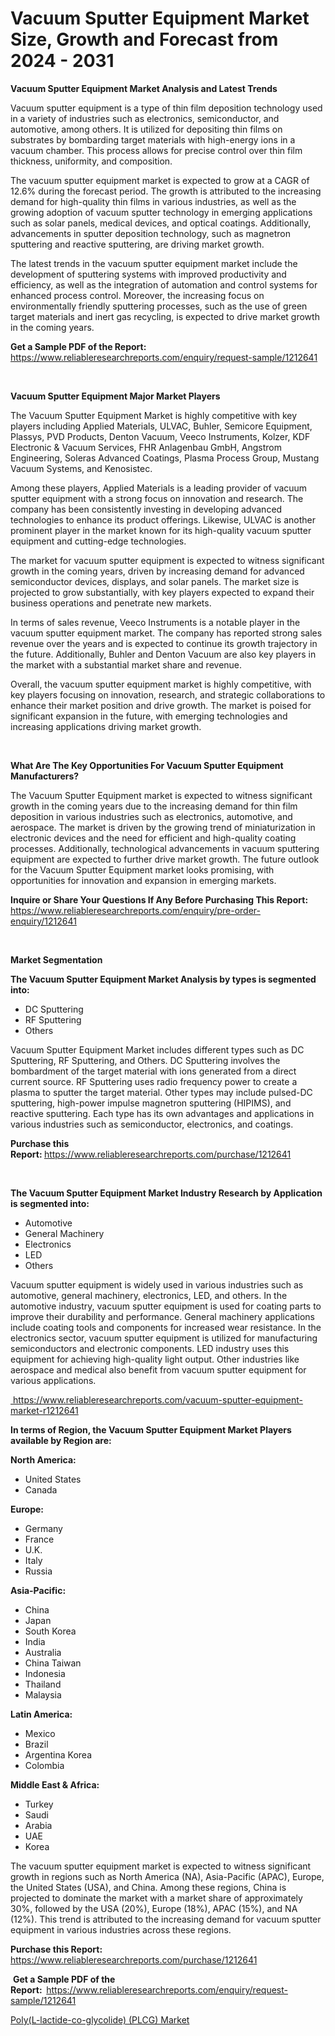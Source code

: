 <p><h1>Vacuum Sputter Equipment Market Size, Growth and Forecast from 2024 - 2031</h1></p><p><strong>Vacuum Sputter Equipment Market Analysis and Latest Trends</strong></p>
<p><p>Vacuum sputter equipment is a type of thin film deposition technology used in a variety of industries such as electronics, semiconductor, and automotive, among others. It is utilized for depositing thin films on substrates by bombarding target materials with high-energy ions in a vacuum chamber. This process allows for precise control over thin film thickness, uniformity, and composition.</p><p>The vacuum sputter equipment market is expected to grow at a CAGR of 12.6% during the forecast period. The growth is attributed to the increasing demand for high-quality thin films in various industries, as well as the growing adoption of vacuum sputter technology in emerging applications such as solar panels, medical devices, and optical coatings. Additionally, advancements in sputter deposition technology, such as magnetron sputtering and reactive sputtering, are driving market growth.</p><p>The latest trends in the vacuum sputter equipment market include the development of sputtering systems with improved productivity and efficiency, as well as the integration of automation and control systems for enhanced process control. Moreover, the increasing focus on environmentally friendly sputtering processes, such as the use of green target materials and inert gas recycling, is expected to drive market growth in the coming years.</p></p>
<p><strong>Get a Sample PDF of the Report:&nbsp;</strong> <a href="https://www.reliableresearchreports.com/enquiry/request-sample/1212641">https://www.reliableresearchreports.com/enquiry/request-sample/1212641</a></p>
<p>&nbsp;</p>
<p><strong>Vacuum Sputter Equipment Major Market Players</strong></p>
<p><p>The Vacuum Sputter Equipment Market is highly competitive with key players including Applied Materials, ULVAC, Buhler, Semicore Equipment, Plassys, PVD Products, Denton Vacuum, Veeco Instruments, Kolzer, KDF Electronic & Vacuum Services, FHR Anlagenbau GmbH, Angstrom Engineering, Soleras Advanced Coatings, Plasma Process Group, Mustang Vacuum Systems, and Kenosistec.</p><p>Among these players, Applied Materials is a leading provider of vacuum sputter equipment with a strong focus on innovation and research. The company has been consistently investing in developing advanced technologies to enhance its product offerings. Likewise, ULVAC is another prominent player in the market known for its high-quality vacuum sputter equipment and cutting-edge technologies.</p><p>The market for vacuum sputter equipment is expected to witness significant growth in the coming years, driven by increasing demand for advanced semiconductor devices, displays, and solar panels. The market size is projected to grow substantially, with key players expected to expand their business operations and penetrate new markets.</p><p>In terms of sales revenue, Veeco Instruments is a notable player in the vacuum sputter equipment market. The company has reported strong sales revenue over the years and is expected to continue its growth trajectory in the future. Additionally, Buhler and Denton Vacuum are also key players in the market with a substantial market share and revenue.</p><p>Overall, the vacuum sputter equipment market is highly competitive, with key players focusing on innovation, research, and strategic collaborations to enhance their market position and drive growth. The market is poised for significant expansion in the future, with emerging technologies and increasing applications driving market growth.</p></p>
<p>&nbsp;</p>
<p><strong>What Are The Key Opportunities For Vacuum Sputter Equipment Manufacturers?</strong></p>
<p><p>The Vacuum Sputter Equipment market is expected to witness significant growth in the coming years due to the increasing demand for thin film deposition in various industries such as electronics, automotive, and aerospace. The market is driven by the growing trend of miniaturization in electronic devices and the need for efficient and high-quality coating processes. Additionally, technological advancements in vacuum sputtering equipment are expected to further drive market growth. The future outlook for the Vacuum Sputter Equipment market looks promising, with opportunities for innovation and expansion in emerging markets.</p></p>
<p><strong>Inquire or Share Your Questions If Any Before Purchasing This Report:</strong> <a href="https://www.reliableresearchreports.com/enquiry/pre-order-enquiry/1212641">https://www.reliableresearchreports.com/enquiry/pre-order-enquiry/1212641</a></p>
<p>&nbsp;</p>
<p><strong>Market Segmentation</strong></p>
<p><strong>The Vacuum Sputter Equipment Market Analysis by types is segmented into:</strong></p>
<p><ul><li>DC Sputtering</li><li>RF Sputtering</li><li>Others</li></ul></p>
<p><p>Vacuum Sputter Equipment Market includes different types such as DC Sputtering, RF Sputtering, and Others. DC Sputtering involves the bombardment of the target material with ions generated from a direct current source. RF Sputtering uses radio frequency power to create a plasma to sputter the target material. Other types may include pulsed-DC sputtering, high-power impulse magnetron sputtering (HIPIMS), and reactive sputtering. Each type has its own advantages and applications in various industries such as semiconductor, electronics, and coatings.</p></p>
<p><strong>Purchase this Report:&nbsp;</strong><a href="https://www.reliableresearchreports.com/purchase/1212641">https://www.reliableresearchreports.com/purchase/1212641</a></p>
<p>&nbsp;</p>
<p><strong>The Vacuum Sputter Equipment Market Industry Research by Application is segmented into:</strong></p>
<p><ul><li>Automotive</li><li>General Machinery</li><li>Electronics</li><li>LED</li><li>Others</li></ul></p>
<p><p>Vacuum sputter equipment is widely used in various industries such as automotive, general machinery, electronics, LED, and others. In the automotive industry, vacuum sputter equipment is used for coating parts to improve their durability and performance. General machinery applications include coating tools and components for increased wear resistance. In the electronics sector, vacuum sputter equipment is utilized for manufacturing semiconductors and electronic components. LED industry uses this equipment for achieving high-quality light output. Other industries like aerospace and medical also benefit from vacuum sputter equipment for various applications.</p></p>
<p><a href="https://www.reliableresearchreports.com/vacuum-sputter-equipment-market-r1212641">&nbsp;https://www.reliableresearchreports.com/vacuum-sputter-equipment-market-r1212641</a></p>
<p><strong>In terms of Region, the Vacuum Sputter Equipment Market Players available by Region are:</strong></p>
<p>
    <p> <strong> North America: </strong>
        <ul>
            <li>United States</li>
            <li>Canada</li>
        </ul>
        </p> 
    <p> <strong> Europe: </strong>
        <ul>
            <li>Germany</li>
            <li>France</li>
            <li>U.K.</li>
            <li>Italy</li>
            <li>Russia</li>
        </ul>
        </p> 
    <p> <strong> Asia-Pacific: </strong>
        <ul>
            <li>China</li>
            <li>Japan</li>
            <li>South Korea</li>
            <li>India</li>
            <li>Australia</li>
            <li>China Taiwan</li>
            <li>Indonesia</li>
            <li>Thailand</li>
            <li>Malaysia</li>
        </ul>
        </p> 
    <p> <strong> Latin America: </strong>
        <ul>
            <li>Mexico</li>
            <li>Brazil</li>
            <li>Argentina Korea</li>
            <li>Colombia</li>
        </ul>
        </p> 
    <p> <strong> Middle East & Africa: </strong>
        <ul>
            <li>Turkey</li>
            <li>Saudi</li>
            <li>Arabia</li>
            <li>UAE</li>
            <li>Korea</li>
        </ul>
    </p>
    </p>
<p><p>The vacuum sputter equipment market is expected to witness significant growth in regions such as North America (NA), Asia-Pacific (APAC), Europe, the United States (USA), and China. Among these regions, China is projected to dominate the market with a market share of approximately 30%, followed by the USA (20%), Europe (18%), APAC (15%), and NA (12%). This trend is attributed to the increasing demand for vacuum sputter equipment in various industries across these regions.</p></p>
<p><strong>Purchase this Report: </strong><a href="https://www.reliableresearchreports.com/purchase/1212641">https://www.reliableresearchreports.com/purchase/1212641</a></p>
<p>&nbsp;<strong>Get a Sample PDF of the Report:&nbsp;&nbsp;</strong><a href="https://www.reliableresearchreports.com/enquiry/request-sample/1212641">https://www.reliableresearchreports.com/enquiry/request-sample/1212641</a></p>
<p><strong></strong></p>
<p><p><a href="https://view.publitas.com/reportprime-1/poly-l-lactide-co-glycolide-plcg-market-exploring-market-share-market-trends-and-future-growth/">Poly(L-lactide-co-glycolide) (PLCG) Market</a></p></p>